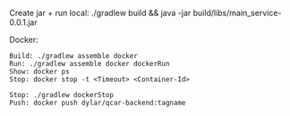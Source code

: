 Create jar + run local:
    ./gradlew build && java -jar build/libs/main_service-0.0.1.jar

Docker:
<!--     docker build -t kotlin .; docker run -p 4000:8080 kotlin -->
<!--     docker build -t kotlin .; docker run -p 4000:8080 -->
    Build: ./gradlew assemble docker
    Run: ./gradlew assemble docker dockerRun
    Show: docker ps
    Stop: docker stop -t <Timeout> <Container-Id>
<!--     Stop: docker stop -t 60 9b12abf55933 -->
    Stop: ./gradlew dockerStop
    Push: docker push dylar/qcar-backend:tagname
<!--     ./gradlew docker dockerPush -->